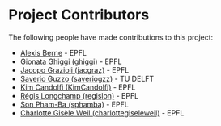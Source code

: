 # Project Contributors

The following people have made contributions to this project:

<!--- Use your GitHub account or any other personal reference URL --->
<!--- If you wish to not use your real name, please use your github username --->
<!--- The list should be alphabetical by last name if possible, with github usernames at the bottom  and the istitution --->

<!--- See https://gist.github.com/djhoese/52220272ec73b12eb8f4a29709be110d for auto-generating parts of this list --->

- [Alexis Berne](https://people.epfl.ch/alexis.berne?lang=en) - EPFL
- [Gionata Ghiggi (ghiggi)](https://github.com/ghiggi) - EPFL
- [Jacopo Grazioli (jacgraz)](https://github.com/jacgraz) - EPFL
- [Saverio Guzzo  (saveriogzz)](https://github.com/saveriogzz) - TU DELFT
- [Kim Candolfi (KimCandolfi)](https://github.com/KimCandolfi) - EPFL
- [Régis Longchamp (regislon)](https://github.com/regislon) - EPFL
- [Son Pham-Ba (sphamba)](https://github.com/sphamba) - EPFL
- [Charlotte Gisèle Weil  (charlottegiseleweil)](https://github.com/charlottegiseleweil) - EPFL
